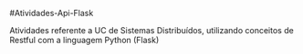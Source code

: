 #Atividades-Api-Flask

Atividades referente a UC de Sistemas Distribuídos, utilizando conceitos de Restful com a linguagem Python (Flask)
